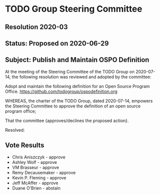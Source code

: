 # TODO Group Steering Committee
## Resolution 2020-03
## Status: Proposed on 2020-06-29

## Subject: Publish and Maintain OSPO Definition

At the meeting of the Steering Committee of the TODO Group on  2020-07-14, the following resolution was reviewed and adopted by the committee:

Adopt and maintain the following definition for an Open Source Program Office. 
https://github.com/todogroup/ospodefinition.org 

WHEREAS, the charter of the TODO Group, dated 2020-07-14, empowers the Steering Committee to approve the definition of an open source program office;

That the committee {approves/declines the proposed action}.

Resolved:

## Vote Results

* Chris Aniszczyk - approve
* Ashley Wolf  - approve
* VM Brasseur - approve
* Remy Decausemaker - approve
* Kevin P. Fleming - approve
* Jeff McAffer - approve
* Duane O'Brien - abstain
